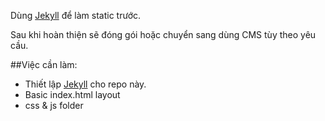 Dùng [Jekyll] để làm static trước.

Sau khi hoàn thiện sẽ đóng gói hoặc chuyển sang dùng CMS tùy theo yêu cầu.

##Việc cần làm:
- Thiết lập [Jekyll] cho repo này.
- Basic index.html layout
- css & js folder

[Jekyll]: http://www.jekyllrb.com
